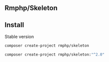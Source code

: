 ## Rmphp/Skeleton

## Install

Stable version

```bash
composer create-project rmphp/skeleton
```

```bash
composer create-project rmphp/skeleton:"^2.0"
```